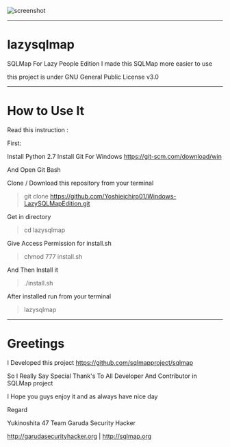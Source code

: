![screenshot](https://scontent.fpku3-1.fna.fbcdn.net/v/t1.0-9/21557750_2042741135953712_5078261438831460254_n.jpg?oh=2f97d6a6bd568345cca1076e5eead7c4&oe=5A5ED863)

______________________________________
# lazysqlmap

SQLMap For Lazy People Edition I made this SQLMap more easier to use

this project is under GNU General Public License v3.0
______________________________________
# How to Use It

Read this instruction :

First:

Install Python 2.7
Install Git For Windows https://git-scm.com/download/win

And Open Git Bash

Clone / Download this repository from your terminal

> git clone https://github.com/Yoshieichiro01/Windows-LazySQLMapEdition.git

Get in directory 

> cd lazysqlmap

Give Access Permission for install.sh

> chmod 777 install.sh

And Then Install it

> ./install.sh

After installed run from your terminal

> lazysqlmap


______________________________________
# Greetings

I Developed this project https://github.com/sqlmapproject/sqlmap

So I Really Say Special Thank's To All Developer And Contributor in SQLMap project

I Hope you guys enjoy it and as always have nice day

Regard

Yukinoshita 47 Team Garuda Security Hacker 

http://garudasecurityhacker.org | http://sqlmap.org 
